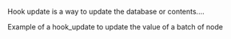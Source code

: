 Hook update is a way to update the database or contents....

Example of a hook_update to update the value of a batch of node 
